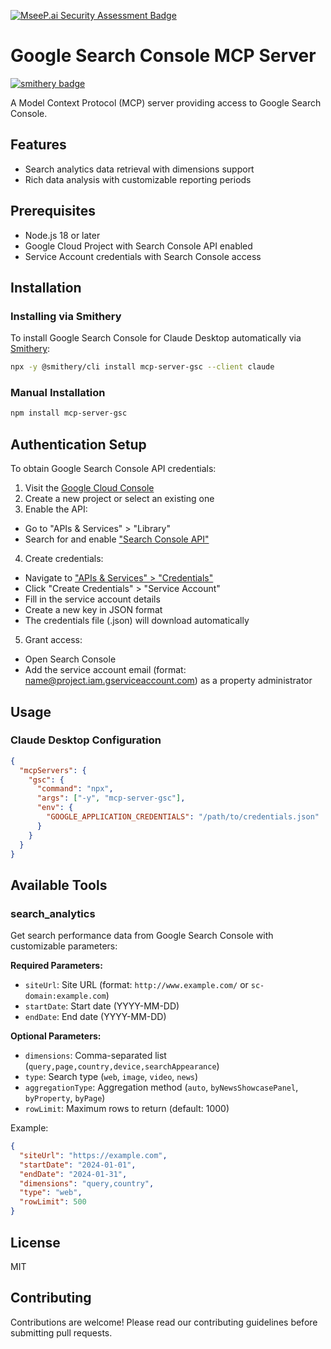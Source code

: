 [![MseeP.ai Security Assessment Badge](https://mseep.net/pr/ahonn-mcp-server-gsc-badge.png)](https://mseep.ai/app/ahonn-mcp-server-gsc)

# Google Search Console MCP Server
[![smithery badge](https://smithery.ai/badge/mcp-server-gsc)](https://smithery.ai/server/mcp-server-gsc)

A Model Context Protocol (MCP) server providing access to Google Search Console.

## Features

- Search analytics data retrieval with dimensions support
- Rich data analysis with customizable reporting periods

## Prerequisites

- Node.js 18 or later
- Google Cloud Project with Search Console API enabled
- Service Account credentials with Search Console access

## Installation

### Installing via Smithery

To install Google Search Console for Claude Desktop automatically via [Smithery](https://smithery.ai/server/mcp-server-gsc):

```bash
npx -y @smithery/cli install mcp-server-gsc --client claude
```

### Manual Installation
```bash
npm install mcp-server-gsc
```

## Authentication Setup

To obtain Google Search Console API credentials:

1. Visit the [Google Cloud Console](https://console.cloud.google.com/)
2. Create a new project or select an existing one
3. Enable the API:

- Go to "APIs & Services" > "Library"
- Search for and enable ["Search Console API"](https://console.cloud.google.com/marketplace/product/google/searchconsole.googleapis.com)

4. Create credentials:

- Navigate to ["APIs & Services" > "Credentials"](https://console.cloud.google.com/apis/credentials)
- Click "Create Credentials" > "Service Account"
- Fill in the service account details
- Create a new key in JSON format
- The credentials file (.json) will download automatically

5. Grant access:

- Open Search Console
- Add the service account email (format: name@project.iam.gserviceaccount.com) as a property administrator

## Usage

### Claude Desktop Configuration

```json
{
  "mcpServers": {
    "gsc": {
      "command": "npx",
      "args": ["-y", "mcp-server-gsc"],
      "env": {
        "GOOGLE_APPLICATION_CREDENTIALS": "/path/to/credentials.json"
      }
    }
  }
}
```

## Available Tools

### search_analytics

Get search performance data from Google Search Console with customizable parameters:

**Required Parameters:**

- `siteUrl`: Site URL (format: `http://www.example.com/` or `sc-domain:example.com`)
- `startDate`: Start date (YYYY-MM-DD)
- `endDate`: End date (YYYY-MM-DD)

**Optional Parameters:**

- `dimensions`: Comma-separated list (`query,page,country,device,searchAppearance`)
- `type`: Search type (`web`, `image`, `video`, `news`)
- `aggregationType`: Aggregation method (`auto`, `byNewsShowcasePanel`, `byProperty`, `byPage`)
- `rowLimit`: Maximum rows to return (default: 1000)

Example:

```json
{
  "siteUrl": "https://example.com",
  "startDate": "2024-01-01",
  "endDate": "2024-01-31",
  "dimensions": "query,country",
  "type": "web",
  "rowLimit": 500
}
```

## License

MIT

## Contributing

Contributions are welcome! Please read our contributing guidelines before submitting pull requests.
